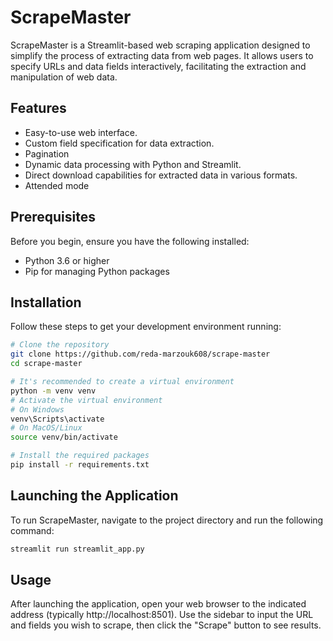 # ScrapeMaster

ScrapeMaster is a Streamlit-based web scraping application designed to simplify the process of extracting data from web pages. It allows users to specify URLs and data fields interactively, facilitating the extraction and manipulation of web data.

## Features

- Easy-to-use web interface.
- Custom field specification for data extraction.
- Pagination
- Dynamic data processing with Python and Streamlit.
- Direct download capabilities for extracted data in various formats.
- Attended mode

## Prerequisites

Before you begin, ensure you have the following installed:
- Python 3.6 or higher
- Pip for managing Python packages

## Installation

Follow these steps to get your development environment running:

```bash
# Clone the repository
git clone https://github.com/reda-marzouk608/scrape-master
cd scrape-master

# It's recommended to create a virtual environment
python -m venv venv
# Activate the virtual environment
# On Windows
venv\Scripts\activate
# On MacOS/Linux
source venv/bin/activate

# Install the required packages
pip install -r requirements.txt
```

## Launching the Application

To run ScrapeMaster, navigate to the project directory and run the following command:

```bash
streamlit run streamlit_app.py
```


## Usage
After launching the application, open your web browser to the indicated address (typically http://localhost:8501). Use the sidebar to input the URL and fields you wish to scrape, then click the "Scrape" button to see results.